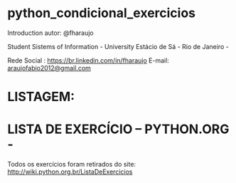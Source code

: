 # python_condicional_exercicios

Introduction autor: @fharaujo

Student Sistems of Information - University Estácio de Sá - Rio de Janeiro - 


Rede Social : https://br.linkedin.com/in/fharaujo E-mail: araujofabio2012@gmail.com





# LISTAGEM:
# LISTA DE EXERCÍCIO – PYTHON.ORG - 

Todos os exercícios foram retirados do site: http://wiki.python.org.br/ListaDeExercicios
